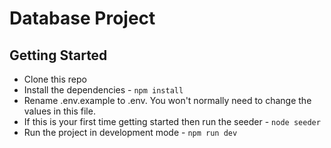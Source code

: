 # Database Project 

## Getting Started

- Clone this repo 
- Install the dependencies -  `npm install`
- Rename .env.example to .env. You won't normally need to change the values in this file.
- If this is your first time getting started then run the seeder - `node seeder`
- Run the project in development mode - `npm run dev`
